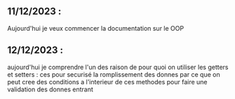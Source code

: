## 11/12/2023 :
Aujourd'hui je veux commencer la documentation sur le OOP 
## 12/12/2023  :
aujourd'hui je comprendre l'un des raison de pour quoi on utiliser les getters et setters : ces pour securisé la romplissement des donnes par ce que on peut cree des conditions a l'interieur de ces methodes pour faire une validation des donnes entrant 
